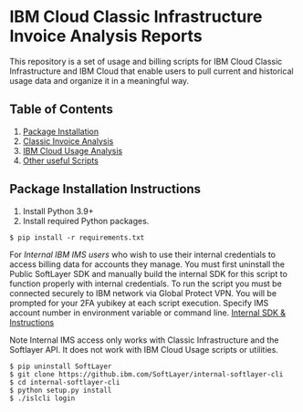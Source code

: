 # IBM Cloud Classic Infrastructure Invoice Analysis Reports
This repository is a set of usage and billing scripts for IBM Cloud Classic Infrastructure and IBM Cloud that enable users to pull current and historical usage data and organize it in a meaningful way.

## Table of Contents
1. [Package Installation](#package-installation-instructions)
2. [Classic Invoice Analysis](invoiceAnalysis.md)
3. [IBM Cloud Usage Analysis](ibmCloudUsage.md)
4. [Other useful Scripts](other-scripts.md)


## Package Installation Instructions

1. Install Python 3.9+
2. Install required Python packages. 
````
$ pip install -r requirements.txt
````

For *Internal IBM IMS users*  who wish to use their internal credentials to access billing data for accounts they manage.  You must first uninstall the Public SoftLayer SDK and manually 
build the internal SDK for this script to function properly with internal credentials.  To run the script you must be connected securely to IBM network via Global Protect VPN.
You will be prompted for your 2FA yubikey at each script execution.  Specify IMS account number in environment variable or command line.   [Internal SDK & Instructions](https://github.ibm.com/SoftLayer/internal-softlayer-cli)

Note Internal IMS access only works with Classic Infrastructure and the Softlayer API.  It does not work with IBM Cloud Usage scripts or utilities.
```azure
$ pip uninstall SoftLayer
$ git clone https://github.ibm.com/SoftLayer/internal-softlayer-cli
$ cd internal-softlayer-cli
$ python setup.py install
$ ./islcli login

```

